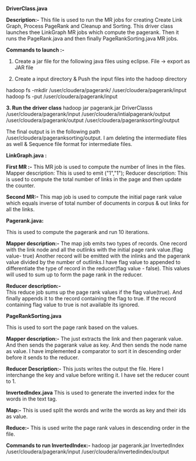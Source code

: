 **DriverClass.java** 

**Description:-**
	This file is used to run the MR jobs for creating Create Link Graph, Process PageRank and Cleanup and Sorting.
	This driver class launches thee LinkGraph MR jobs which compute the pagerank. Then it runs the PageRank.java and then finally PageRankSorting.java MR jobs.

**Commands to launch :-** 
1. Create a  jar file for the following java files using eclipse. File -> export as JAR file

2. Create a input directory & Push the input files into the hadoop directory

hadoop fs -mkdir /user/cloudera/pagerank/ /user/cloudera/pagerank/input
hadoop fs -put <fileName> /user/cloudera/pagerank/input

**3. Run the driver class**
hadoop jar pagerank.jar DriverClasss /user/cloudera/pagerank/input /user/cloudera/intialpagerank/output /user/cloudera/pagerank/output /user/cloudera/pageranksorting/output

The final output is in the following path /user/cloudera/pageranksorting/output. I am deleting the intermediate files as well & Sequence file format for intermediate files.

**LinkGraph.java :**  
 
**First MR :-**
This MR job is used to compute the number of lines in the files.
     Mapper description:
	This is used to emit ("1","1");
     Reducer description:
	This is used to compute the total number of links in the page and then update the counter.

**Second MR:-** 
This map job is used to compute the initial page rank value which equals inverse of total number of documents in corpus & out links for all the links.
  


**Pagerank.java:**

This is used to compute the pagerank and run 10 iterations. 

**Mapper description:-** 
The map job emits two types of records. One record with the link node and all the outlinks with the initial page rank value.(flag value- true)
Another record will be emitted with the inlinks and the pagerank value divided by the number of outlinks.I have flag value to appended to differentiate the type of record in the reducer(flag value - false). This values will used to sum up to form the page rank in the reducer.

**Reducer description:-**  	
This reduce job sums up the page rank values if the flag value(true). And finally appends it to the record containing the flag to true. If the record containing flag value to true is not available its ignored.


**PageRankSorting.java**

This is used to sort the page rank based on the values.

**Mapper description:-**
The just extracts the link and then pagerank value. And then sends the pagerank value as key. And then sends the node name as value. 
I have implemented a comparator to sort it in descending order before it sends to the reducer.   

**Reducer Description:-** 
This justs writes the output the file. Here I interchange the key and value before writing it. I have set the reducer count to 1.

**InvertedIndex.java**
This is used to generate the inverted index for the words in the text tag.

**Map:-** 
This is used split the words and write the words as key and their ids as value.

**Reduce:-**
This is used write the page rank values in descending order in the file.

**Commands to run InvertedIndex:-** 
hadoop jar pagerank.jar InvertedIndex /user/cloudera/pagerank/input /user/cloudera/invertedindex/output
